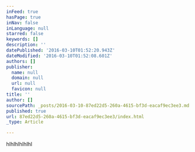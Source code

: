 ```yaml
---
inFeed: true
hasPage: true
inNav: false
inLanguage: null
starred: false
keywords: []
description: ''
datePublished: '2016-03-10T01:52:20.943Z'
dateModified: '2016-03-10T01:52:08.601Z'
authors: []
publisher:
  name: null
  domain: null
  url: null
  favicon: null
title: ''
author: []
sourcePath: _posts/2016-03-10-87ed22d5-260a-4615-bf3d-eacaf9ec3ee3.md
published: true
url: 87ed22d5-260a-4615-bf3d-eacaf9ec3ee3/index.html
_type: Article

---
```

hlhlhlhlhlhl